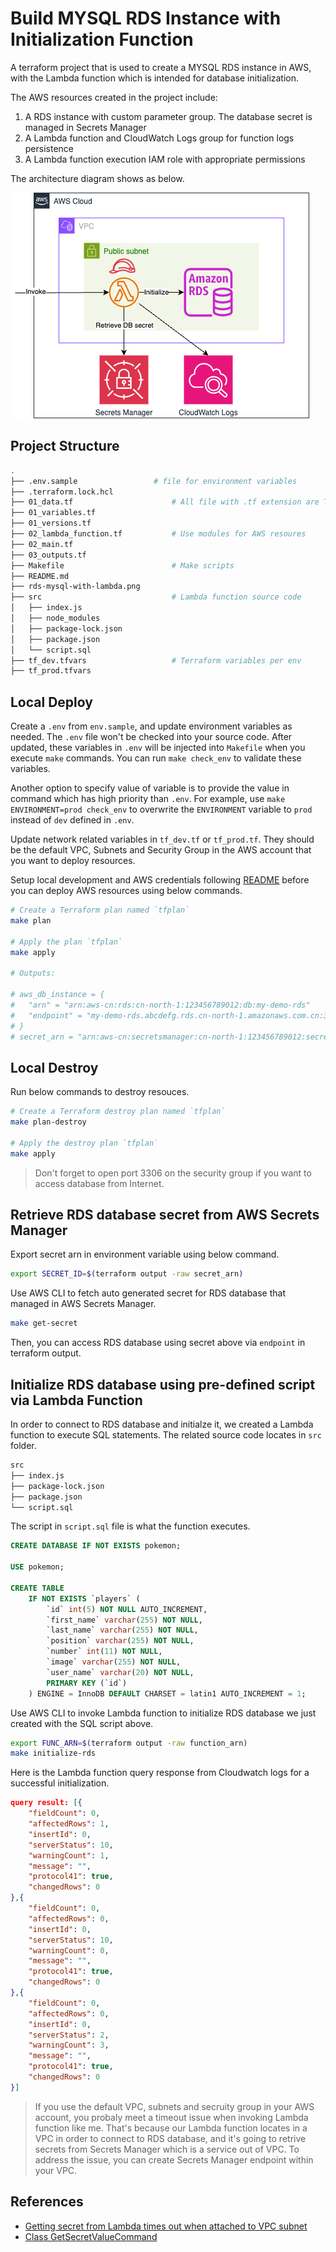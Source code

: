 # Build MYSQL RDS Instance with Initialization Function

A terraform project that is used to create a MYSQL RDS instance in AWS, with the Lambda function which is intended for database initialization.

The AWS resources created in the project include:

1. A RDS instance with custom parameter group. The database secret is managed in Secrets Manager
2. A Lambda function and CloudWatch Logs group for function logs persistence
3. A Lambda function execution IAM role with appropriate permissions

The architecture diagram shows as below.

![arch-diagram](rds-mysql-with-lambda.png)

## Project Structure

```bash
.
├── .env.sample                 # file for environment variables
├── .terraform.lock.hcl
├── 01_data.tf                      # All file with .tf extension are Terraform related
├── 01_variables.tf
├── 01_versions.tf
├── 02_lambda_function.tf           # Use modules for AWS resoures
├── 02_main.tf
├── 03_outputs.tf
├── Makefile                        # Make scripts
├── README.md
├── rds-mysql-with-lambda.png
├── src                             # Lambda function source code
│   ├── index.js
│   ├── node_modules
│   ├── package-lock.json
│   ├── package.json
│   └── script.sql
├── tf_dev.tfvars                   # Terraform variables per env
├── tf_prod.tfvars
```

## Local Deploy

Create a `.env` from `env.sample`, and update environment variables as needed. The `.env` file won't be checked into your source code. After updated, these variables in `.env` will be injected into `Makefile` when you execute `make` commands. You can run `make check_env` to validate these variables.

Another option to specify value of variable is to provide the value in command which has high priority than `.env`. For example, use `make ENVIRONMENT=prod check_env` to overwrite the `ENVIRONMENT` variable to `prod` instead of `dev` defined in `.env`.

Update network related variables in `tf_dev.tf` or `tf_prod.tf`. They should be the default VPC, Subnets and Security Group in the AWS account that you want to deploy resources.

Setup local development and AWS credentials following [README](../README.md) before you can deploy AWS resources using below commands.

```bash
# Create a Terraform plan named `tfplan`
make plan

# Apply the plan `tfplan`
make apply

# Outputs:

# aws_db_instance = {
#   "arn" = "arn:aws-cn:rds:cn-north-1:123456789012:db:my-demo-rds"
#   "endpoint" = "my-demo-rds.abcdefg.rds.cn-north-1.amazonaws.com.cn:3306"
# }
# secret_arn = "arn:aws-cn:secretsmanager:cn-north-1:123456789012:secret:XXXXXXXXX"
```

## Local Destroy

Run below commands to destroy resouces.

```bash
# Create a Terraform destroy plan named `tfplan`
make plan-destroy

# Apply the destroy plan `tfplan`
make apply
```

> Don't forget to open port 3306 on the security group if you want to access database from Internet.

## Retrieve RDS database secret from AWS Secrets Manager

Export secret arn in environment variable using below command.

```bash
export SECRET_ID=$(terraform output -raw secret_arn)
```

Use AWS CLI to fetch auto generated secret for RDS database that managed in AWS Secrets Manager.

```bash
make get-secret
```

Then, you can access RDS database using secret above via `endpoint` in terraform output.

## Initialize RDS database using pre-defined script via Lambda Function

In order to connect to RDS database and initialze it, we created a Lambda function to execute SQL statements. The related source code locates in `src` folder.

```bash
src
├── index.js
├── package-lock.json
├── package.json
└── script.sql
```

The script in `script.sql` file is what the function executes.

```sql
CREATE DATABASE IF NOT EXISTS pokemon;

USE pokemon;

CREATE TABLE
    IF NOT EXISTS `players` (
        `id` int(5) NOT NULL AUTO_INCREMENT,
        `first_name` varchar(255) NOT NULL,
        `last_name` varchar(255) NOT NULL,
        `position` varchar(255) NOT NULL,
        `number` int(11) NOT NULL,
        `image` varchar(255) NOT NULL,
        `user_name` varchar(20) NOT NULL,
        PRIMARY KEY (`id`)
    ) ENGINE = InnoDB DEFAULT CHARSET = latin1 AUTO_INCREMENT = 1;
```

Use AWS CLI to invoke Lambda function to initialize RDS database we just created with the SQL script above.

```bash
export FUNC_ARN=$(terraform output -raw function_arn)
make initialize-rds
```

Here is the Lambda function query response from Cloudwatch logs for a successful initialization.

```json
query result: [{
    "fieldCount": 0,
    "affectedRows": 1,
    "insertId": 0,
    "serverStatus": 10,
    "warningCount": 1,
    "message": "",
    "protocol41": true,
    "changedRows": 0
},{
    "fieldCount": 0,
    "affectedRows": 0,
    "insertId": 0,
    "serverStatus": 10,
    "warningCount": 0,
    "message": "",
    "protocol41": true,
    "changedRows": 0
},{
    "fieldCount": 0,
    "affectedRows": 0,
    "insertId": 0,
    "serverStatus": 2,
    "warningCount": 3,
    "message": "",
    "protocol41": true,
    "changedRows": 0
}]
```

> If you use the default VPC, subnets and secruity group in your AWS account, you probaly meet a timeout issue when invoking Lambda function like me. That's because our Lambda function locates in a VPC in order to connect to RDS database, and it's going to retrive secrets from Secrets Manager which is a service out of VPC. To address the issue, you can create Secrets Manager endpoint within your VPC.

## References

- [Getting secret from Lambda times out when attached to VPC subnet](https://repost.aws/questions/QU1WLg4Q2-TCqznkgmpPnW0g/getting-secret-from-lambda-times-out-when-attached-to-vpc-subnet)
- [Class GetSecretValueCommand](https://docs.aws.amazon.com/AWSJavaScriptSDK/v3/latest/clients/client-secrets-manager/classes/getsecretvaluecommand.html)
